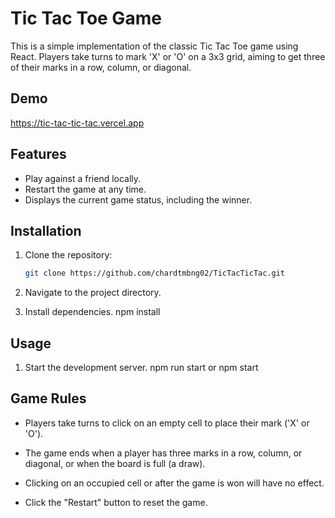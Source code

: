 # Tic Tac Toe Game

This is a simple implementation of the classic Tic Tac Toe game using React. Players take turns to mark 'X' or 'O' on a 3x3 grid, aiming to get three of their marks in a row, column, or diagonal.

## Demo

https://tic-tac-tic-tac.vercel.app

## Features

- Play against a friend locally.
- Restart the game at any time.
- Displays the current game status, including the winner.

## Installation

1. Clone the repository:

   ```bash
   git clone https://github.com/chardtmbng02/TicTacTicTac.git

2. Navigate to the project directory.
3. Install dependencies.
    npm install


## Usage

1. Start the development server.
    npm run start or npm start


## Game Rules

- Players take turns to click on an empty cell to place their mark ('X' or 'O').

- The game ends when a player has three marks in a row, column, or diagonal, or when the board is full (a draw).

- Clicking on an occupied cell or after the game is won will have no effect.

- Click the "Restart" button to reset the game.
